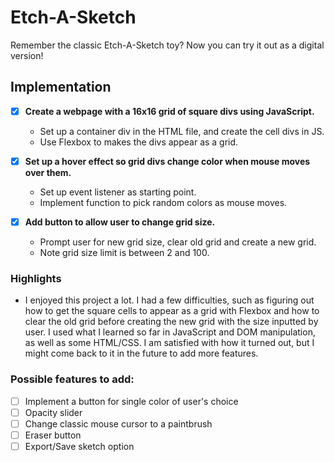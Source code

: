 # **Etch-A-Sketch**

Remember the classic Etch-A-Sketch toy? Now you can try it out as a digital version!

## **Implementation**

- [x] **Create a webpage with a 16x16 grid of square divs using JavaScript.**
    - Set up a container div in the HTML file, and create the cell divs in JS.
    - Use Flexbox to makes the divs appear as a grid.

- [x] **Set up a hover effect so grid divs change color when mouse moves over them.**
    - Set up event listener as starting point.
    - Implement function to pick random colors as mouse moves.
    
- [x] **Add button to allow user to change grid size.**
    - Prompt user for new grid size, clear old grid and create a new grid.
    - Note grid size limit is between 2 and 100.

### **Highlights**

- I enjoyed this project a lot. I had a few difficulties, such as figuring out how to get the square cells to appear as a grid with Flexbox and how to clear the old grid before creating the new grid with the size inputted by user. I used what I learned so far in JavaScript and DOM manipulation, as well as some HTML/CSS. I am satisfied with how it turned out, but I might come back to it in the future to add more features.

### **Possible features to add:**

- [ ] Implement a button for single color of user's choice
- [ ] Opacity slider
- [ ] Change classic mouse cursor to a paintbrush
- [ ] Eraser button
- [ ] Export/Save sketch option